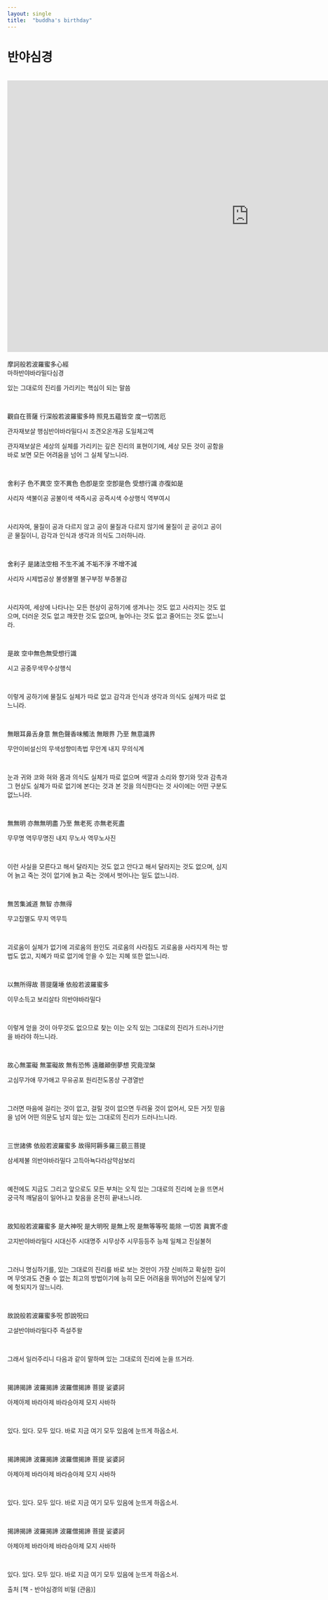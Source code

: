 ```yaml
---
layout: single
title:  "buddha's birthday"
---
```


# 반야심경
<br>
<iframe width="1102" height="620" src="https://www.youtube.com/embed/AtL84y-mmi8" title="군더더기 없이 깔끔한 20분 싱잉볼 명상 음악" frameborder="0" allow="accelerometer; autoplay; clipboard-write; encrypted-media; gyroscope; picture-in-picture; web-share" referrerpolicy="strict-origin-when-cross-origin" allowfullscreen></iframe>
<br>
<br>
摩訶般若波羅蜜多心經<br>
마하반야바라밀다심경<br>

있는 그대로의 진리를 가리키는 핵심이 되는 말씀

​

觀自在菩薩 行深般若波羅蜜多時 照見五蘊皆空 度一切苦厄

관자재보살 행심반야바라밀다시 조견오온개공 도일체고액


관자재보살은 세상의 실체를 가리키는 깊은 진리의 표현이기에, 세상 모든 것이 공함을 바로 보면 모든 어려움을 넘어 그 실체 닿느니라.

​

舍利子 色不異空 空不異色 色卽是空 空卽是色 受想行識 亦復如是

사리자 색불이공 공불이색 색즉시공 공즉시색 수상행식 역부여시

​

사리자여, 물질이 공과 다르지 않고 공이 물질과 다르지 않기에 물질이 곧 공이고 공이 곧 물질이니, 감각과 인식과 생각과 의식도 그러하니라.

​

舍利子 是諸法空相 不生不滅 不垢不淨 不增不減

사리자 시제법공상 불생불멸 불구부정 부증불감

​

사리자여, 세상에 나타나는 모든 현상이 공하기에 생겨나는 것도 없고 사라지는 것도 없으며, 더러운 것도 없고 깨끗한 것도 없으며, 늘어나는 것도 없고 줄어드는 것도 없느니라.

​

是故 空中無色無受想行識

시고 공중무색무수상행식

​

이렇게 공하기에 물질도 실체가 따로 없고 감각과 인식과 생각과 의식도 실체가 따로 없느니라.

​

無眼耳鼻舌身意 無色聲香味觸法 無眼界 乃至 無意識界

무안이비설신의 무색성향미촉법 무안계 내지 무의식계

​

눈과 귀와 코와 혀와 몸과 의식도 실체가 따로 없으며 색깔과 소리와 향기와 맛과 감촉과 그 현상도 실체가 따로 없기에 본다는 것과 본 것을 의식한다는 것 사이에는 어떤 구분도 없느니라.

​

無無明 亦無無明盡 乃至 無老死 亦無老死盡

무무명 역무무명진 내지 무노사 역무노사진

​

이런 사실을 모른다고 해서 달라지는 것도 없고 안다고 해서 달라지는 것도 없으며, 심지어 늙고 죽는 것이 없기에 늙고 죽는 것에서 벗어나는 일도 없느니라.

​

無苦集滅道 無智 亦無得

무고집멸도 무지 역무득

​

괴로움이 실체가 없기에 괴로움의 원인도 괴로움의 사라짐도 괴로움을 사라지게 하는 방법도 없고, 지혜가 따로 없기에 얻을 수 있는 지혜 또한 없느니라.

​

以無所得故 菩提薩埵 依般若波羅蜜多

이무소득고 보리살타 의반야바라밀다

​

이렇게 얻을 것이 아무것도 없으므로 찾는 이는 오직 있는 그대로의 진리가 드러나기만을 바라야 하느니라.

​

故心無罣礙 無罣礙故 無有恐怖 遠離顚倒夢想 究竟涅槃

고심무가애 무가애고 무유공포 원리전도몽상 구경열반

​

그러면 마음에 걸리는 것이 없고, 걸릴 것이 없으면 두려울 것이 없어서, 모든 거짓 믿음을 넘어 어떤 의문도 남지 않는 있는 그대로의 진리가 드러나느니라.

​

三世諸佛 依般若波羅蜜多 故得阿耨多羅三藐三菩提

삼세제불 의반야바라밀다 고득아뇩다라삼먁삼보리

​

예전에도 지금도 그리고 앞으로도 모든 부처는 오직 있는 그대로의 진리에 눈을 뜨면서 궁극적 깨달음이 일어나고 찾음을 온전히 끝내느니라.

​

故知般若波羅蜜多 是大神呪 是大明呪 是無上呪 是無等等呪 能除 一切苦 眞實不虛

고지반야바라밀다 시대신주 시대명주 시무상주 시무등등주 능제 일체고 진실불허

​

그러니 명심하기를, 있는 그대로의 진리를 바로 보는 것만이 가장 신비하고 확실한 길이며 무엇과도 견줄 수 없는 최고의 방법이기에 능히 모든 어려움을 뛰어넘어 진실에 닿기에 헛되지가 않느니라.

​

故說般若波羅蜜多呪 卽說呪曰

고설반야바라밀다주 즉설주왈

​

그래서 일러주리니 다음과 같이 말하며 있는 그대로의 진리에 눈을 뜨거라.

​

揭諦揭諦 波羅揭諦 波羅僧揭諦 菩提 娑婆訶

아제아제 바라아제 바라승아제 모지 사바하

​

있다. 있다. 모두 있다. 바로 지금 여기 모두 있음에 눈뜨게 하옵소서.

​

揭諦揭諦 波羅揭諦 波羅僧揭諦 菩提 娑婆訶

아제아제 바라아제 바라승아제 모지 사바하

​

있다. 있다. 모두 있다. 바로 지금 여기 모두 있음에 눈뜨게 하옵소서.

​

揭諦揭諦 波羅揭諦 波羅僧揭諦 菩提 娑婆訶

아제아제 바라아제 바라승아제 모지 사바하

​

있다. 있다. 모두 있다. 바로 지금 여기 모두 있음에 눈뜨게 하옵소서.

출처 [책 - 반야심경의 비밀 (관음)]